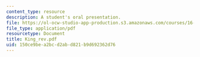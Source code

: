 ```yaml
---
content_type: resource
description: A student's oral presentation.
file: https://ol-ocw-studio-app-production.s3.amazonaws.com/courses/16-886-air-transportation-systems-architecting-spring-2004/150ce9bea2bcd2abd821b9d692362d76_King_rev.pdf
file_type: application/pdf
resourcetype: Document
title: King_rev.pdf
uid: 150ce9be-a2bc-d2ab-d821-b9d692362d76
---
```


